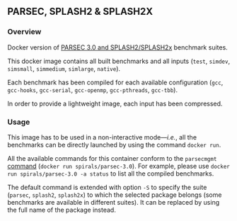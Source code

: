 ## PARSEC, SPLASH2 & SPLASH2X
### Overview
Docker version of [PARSEC 3.0 and SPLASH2/SPLASH2x](http://parsec.cs.princeton.edu) benchmark suites.

This docker image contains all built benchmarks and all inputs (`test`, `simdev`, `simsmall`, `simmedium`, `simlarge`, `native`).

Each benchmark has been compiled for each available configuration (`gcc`, `gcc-hooks`, `gcc-serial`, `gcc-openmp`, `gcc-pthreads`, `gcc-tbb`).

In order to provide a lightweight image, each input has been compressed.

### Usage
This image has to be used in a non-interactive mode—*i.e.*, all the benchmarks can be directly launched by using the command `docker run`.

All the available commands for this container conform to the `parsecmgmt` [command](http://parsec.cs.princeton.edu/doc/man/man1/parsecmgmt.1.html) (`docker run spirals/parsec-3.0`). For example, please use `docker run spirals/parsec-3.0 -a status` to list all the compiled benchmarks.

The default command is extended with option `-S` to specify the suite (`parsec`, `splash2`, `splash2x`) to which the selected package belongs (some benchmarks are available in different suites).
It can be replaced by using the full name of the package instead.
